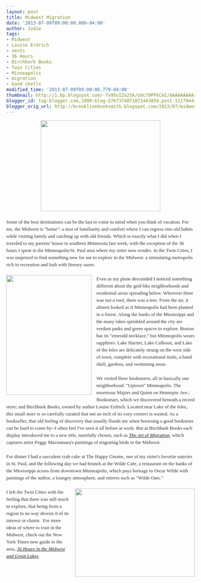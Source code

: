 ```yaml
---
layout: post
title: Midwest Migration
date: '2013-07-09T09:00:00.000-04:00'
author: Jodie
tags:
- Midwest
- Louise Erdrich
- nests
- 36 Hours
- Birchbark Books
- Twin Cities
- Minneapolis
- migration
- band shells
modified_time: '2013-07-09T09:00:06.779-04:00'
thumbnail: http://1.bp.blogspot.com/-Tv95uIZo2Sk/Udc79PPkCmI/AAAAAAAAArM/pyc5CSUk_7w/s72-c/9780226046297.jpg
blogger_id: tag:blogger.com,1999:blog-5767374071871443859.post-1217944456166116773
blogger_orig_url: http://brooklinebooksmith.blogspot.com/2013/07/midwest-migration.html
---
```


<div class="separator" style="clear: both; text-align: center;"></div><div class="separator" style="clear: both; text-align: center;"><a href="http://1.bp.blogspot.com/-Tv95uIZo2Sk/Udc79PPkCmI/AAAAAAAAArM/pyc5CSUk_7w/s1600/9780226046297.jpg" imageanchor="1" style="margin-left: 1em; margin-right: 1em;"><img border="0" height="243" src="http://1.bp.blogspot.com/-Tv95uIZo2Sk/Udc79PPkCmI/AAAAAAAAArM/pyc5CSUk_7w/s320/9780226046297.jpg" width="320" /></a></div><div class="" style="clear: both; text-align: left;"><span style="font-family: Georgia, 'Times New Roman', 'Bitstream Charter', Times, serif; font-size: 13px; line-height: 19px;"></span></div><div class="" style="clear: both; color: #333333; text-align: left;"><span style="color: #333333; font-family: Georgia, 'Times New Roman', 'Bitstream Charter', Times, serif; font-size: 13px; line-height: 19px;"><br /></span></div><span style="color: #333333; font-family: Georgia, 'Times New Roman', 'Bitstream Charter', Times, serif; font-size: 13px; line-height: 19px;">Some of the best destinations can be the last to come to mind when you think of vacation. For me, the Midwest is "home": a nest of familiarity and comfort where I can regress into old habits while visiting family and catching up with old friends. Which is exactly what I did when I traveled to my parents' house in southern Minnesota last week, with the exception of the 36 hours I spent in the Minneapolis/St. Paul area where my sister now resides. In the Twin Cities, I was surprised to find something new for me to explore in the Midwest: a stimulating metropolis rich in recreation and lush with literary oases.</span><br /><div class="" style="clear: both; text-align: left;"><span style="color: #333333; font-family: Georgia, 'Times New Roman', 'Bitstream Charter', Times, serif; font-size: 13px; line-height: 19px;"><br /></span></div><div style="color: #333333; font-family: Georgia, 'Times New Roman', 'Bitstream Charter', Times, serif; font-size: 13px; line-height: 19px;"><div class="separator" style="clear: both; text-align: center;"><a href="http://3.bp.blogspot.com/-4w2pdwO1uzU/Udc8CLs37XI/AAAAAAAAArQ/xtoBUIMts2Q/s1600/cover_va_36_hours_regions_midwest_1212051448_id_574895.jpg" imageanchor="1" style="clear: left; float: left; margin-bottom: 1em; margin-right: 1em;"><img border="0" height="320" src="http://3.bp.blogspot.com/-4w2pdwO1uzU/Udc8CLs37XI/AAAAAAAAArQ/xtoBUIMts2Q/s320/cover_va_36_hours_regions_midwest_1212051448_id_574895.jpg" width="228" /></a></div>Even as my plane descended I noticed something different about the grid-like neighborhoods and residential areas spreading below. Wherever there was not a roof, there was a tree. From the air, it almost looked as if Minneapolis had been planted in a forest. Along the banks of the Mississippi and the many lakes sprinkled around the city are verdant parks and green spaces to explore. Boston has its "emerald necklace," but Minneapolis wears sapphires: Lake Harriet, Lake Calhoun, and Lake of the Isles are delicately strung on the west side of town, complete with recreational trails, a band shell, gardens, and swimming areas.<br /><br /></div><div style="color: #333333; font-family: Georgia, 'Times New Roman', 'Bitstream Charter', Times, serif; font-size: 13px; line-height: 19px;">We visited three bookstores, all in basically one neighborhood: "Uptown" Minneapolis. The enormous Majors and Quinn on Hennepin&nbsp;Ave.; Booksmart, which we discovered beneath a record store; and Birchbark Books, owned by author Louise Erdrich. Located near Lake of the Isles, this small store is so carefully curated that not an inch of its cozy corners is wasted. As a bookseller, that old feeling of discovery that usually floods me when browsing a good bookstore can be hard to come by--I often feel I've seen it all before at work. But at Birchbark Books each display introduced me to a new title, tastefully chosen, such as&nbsp;<a data-mce-href="http://www.brooklinebooksmith-shop.com/book/9780226046297" href="http://www.brooklinebooksmith-shop.com/book/9780226046297"><em>The Art of Migration</em></a>, which captures artist Peggy Macnamara's paintings of migrating birds in the Midwest.</div><div style="color: #333333; font-family: Georgia, 'Times New Roman', 'Bitstream Charter', Times, serif; font-size: 13px; line-height: 19px;"><br /></div><div style="color: #333333; font-family: Georgia, 'Times New Roman', 'Bitstream Charter', Times, serif; font-size: 13px; line-height: 19px;">For dinner I had a succulent crab cake at The Happy Gnome, one of my sister's favorite eateries in St. Paul, and the following day we&nbsp;had brunch at the Wilde Cafe, a restaurant on the banks of the Mississippi across from downtown Minneapolis, which pays homage to Oscar Wilde with paintings of the author, a loungey atmosphere, and entrees such as "Wilde Oats."</div><div style="color: #333333; font-family: Georgia, 'Times New Roman', 'Bitstream Charter', Times, serif; font-size: 13px; line-height: 19px;"><br /></div><div style="color: #333333; font-family: Georgia, 'Times New Roman', 'Bitstream Charter', Times, serif; font-size: 13px; line-height: 19px;"><a href="http://2.bp.blogspot.com/-2jdGHYrzc20/Udc8HVw5exI/AAAAAAAAArc/Z9sPjvwtMTk/s1600/Macnamara_Plate_2c.jpg" imageanchor="1" style="clear: right; float: right; margin-bottom: 1em; margin-left: 1em;"><img border="0" height="236" src="http://2.bp.blogspot.com/-2jdGHYrzc20/Udc8HVw5exI/AAAAAAAAArc/Z9sPjvwtMTk/s320/Macnamara_Plate_2c.jpg" width="320" /></a>I left the Twin Cities with the feeling that there was still much to explore, that being from a region in no way divests it of its interest or charm. &nbsp;For more ideas of where to visit in the Midwest, check out the New York Times new guide to the area,&nbsp;<a data-mce-href="http://www.brooklinebooksmith-shop.com/book/9783836542005" href="http://www.brooklinebooksmith-shop.com/book/9783836542005"><em>36 Hours in the Midwest and Great Lakes</em></a>.</div>